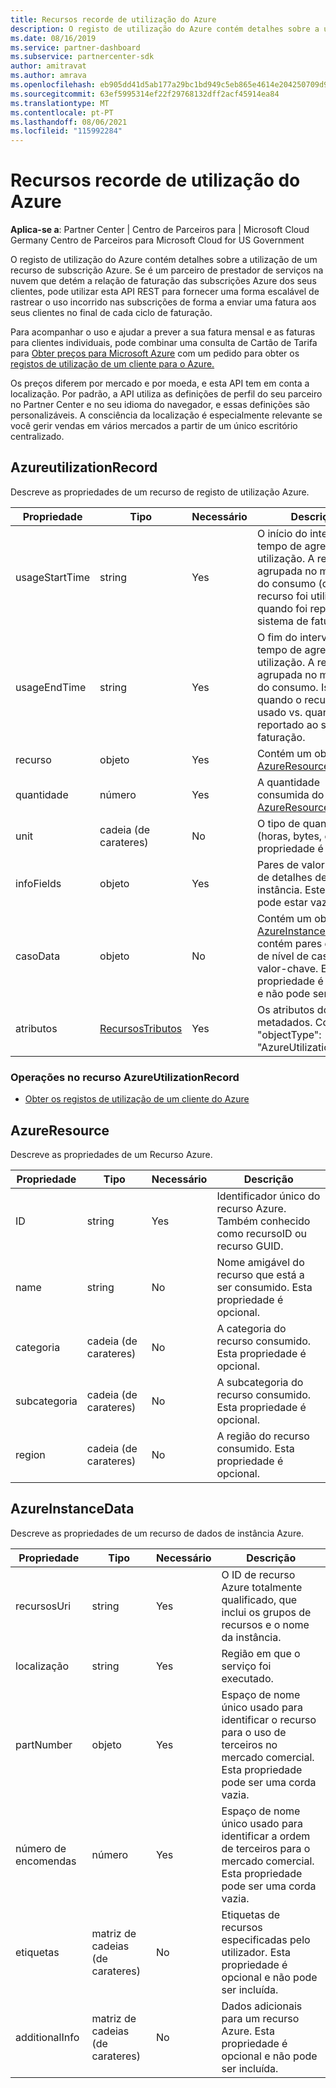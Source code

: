 ```yaml
---
title: Recursos recorde de utilização do Azure
description: O registo de utilização do Azure contém detalhes sobre a utilização de um recurso de subscrição Azure.
ms.date: 08/16/2019
ms.service: partner-dashboard
ms.subservice: partnercenter-sdk
author: amitravat
ms.author: amrava
ms.openlocfilehash: eb905dd41d5ab177a29bc1bd949c5eb865e4614e204250709d91f1a31304b267
ms.sourcegitcommit: 63ef5995314ef22f29768132dff2acf45914ea84
ms.translationtype: MT
ms.contentlocale: pt-PT
ms.lasthandoff: 08/06/2021
ms.locfileid: "115992284"
---
```

# <a name="azure-utilization-record-resources"></a>Recursos recorde de utilização do Azure

**Aplica-se a**: Partner Center | Centro de Parceiros para | Microsoft Cloud Germany Centro de Parceiros para Microsoft Cloud for US Government

O registo de utilização do Azure contém detalhes sobre a utilização de um recurso de subscrição Azure. Se é um parceiro de prestador de serviços na nuvem que detém a relação de faturação das subscrições Azure dos seus clientes, pode utilizar esta API REST para fornecer uma forma escalável de rastrear o uso incorrido nas subscrições de forma a enviar uma fatura aos seus clientes no final de cada ciclo de faturação.

Para acompanhar o uso e ajudar a prever a sua fatura mensal e as faturas para clientes individuais, pode combinar uma consulta de Cartão de Tarifa para [Obter preços para Microsoft Azure](get-prices-for-microsoft-azure.md) com um pedido para obter os [registos de utilização de um cliente para o Azure.](get-a-customer-s-utilization-record-for-azure.md)

Os preços diferem por mercado e por moeda, e esta API tem em conta a localização. Por padrão, a API utiliza as definições de perfil do seu parceiro no Partner Center e no seu idioma do navegador, e essas definições são personalizáveis. A consciência da localização é especialmente relevante se você gerir vendas em vários mercados a partir de um único escritório centralizado.

## <a name="azureutilizationrecord"></a>AzureutilizationRecord

Descreve as propriedades de um recurso de registo de utilização Azure.

| Propriedade       | Tipo                                      | Necessário | Descrição                                                                                                                                                                             |
|----------------|-------------------------------------------|----------|-----------------------------------------------------------------------------------------------------------------------------------------------------------------------------------------|
| usageStartTime | string                                    | Yes      | O início do intervalo de tempo de agregação de utilização. A resposta é agrupada no momento do consumo (quando o recurso foi utilizado vs. quando foi reportado ao sistema de faturação). |
| usageEndTime   | string                                    | Yes      | O fim do intervalo de tempo de agregação de utilização. A resposta é agrupada no momento do consumo. Isto é, quando o recurso foi usado vs. quando foi reportado ao sistema de faturação.   |
| recurso       | objeto                                    | Yes      | Contém um objeto [AzureResource.](#azureresource)                                                                                                                                     |
| quantidade       | número                                    | Yes      | A quantidade consumida do [AzureResource.](#azureresource)                                                                                                                           |
| unit           | cadeia (de carateres)                                    | No       | O tipo de quantidade (horas, bytes, etc.) Esta propriedade é opcional                                                                                                                     |
| infoFields     | objeto                                    | Yes      | Pares de valor-chave de detalhes de nível de instância. Este objeto pode estar vazio.                                                                                                                    |
| casoData   | objeto                                    | No       | Contém um objeto [AzureInstanceData](#azureinstancedata) que contém pares de dados de nível de caso de valor-chave. Esta propriedade é opcional e não pode ser incluída.                  |
| atributos     | [RecursosTributos](utility-resources.md#resourceattributes) | Yes      | Os atributos dos metadados. Contém "objectType": "AzureUtilizationRecord"                                                                                                                |

### <a name="operations-on-the-azureutilizationrecord-resource"></a>Operações no recurso AzureUtilizationRecord

- [Obter os registos de utilização de um cliente do Azure](get-a-customer-s-utilization-record-for-azure.md)

## <a name="azureresource"></a>AzureResource

Descreve as propriedades de um Recurso Azure.

| Propriedade    | Tipo   | Necessário | Descrição                                                                         |
|-------------|--------|----------|-------------------------------------------------------------------------------------|
| ID          | string | Yes      | Identificador único do recurso Azure. Também conhecido como recursoID ou recurso GUID. |
| name        | string | No       | Nome amigável do recurso que está a ser consumido. Esta propriedade é opcional.            |
| categoria    | cadeia (de carateres) | No       | A categoria do recurso consumido. Esta propriedade é opcional.                   |
| subcategoria | cadeia (de carateres) | No       | A subcategoria do recurso consumido. Esta propriedade é opcional.               |
| region      | cadeia (de carateres) | No       | A região do recurso consumido. Esta propriedade é opcional.                     |

## <a name="azureinstancedata"></a>AzureInstanceData

Descreve as propriedades de um recurso de dados de instância Azure.

| Propriedade       | Tipo             | Necessário | Descrição                                                                                                        |
|----------------|------------------|----------|--------------------------------------------------------------------------------------------------------------------|
| recursosUri    | string           | Yes      | O ID de recurso Azure totalmente qualificado, que inclui os grupos de recursos e o nome da instância.                   |
| localização       | string           | Yes      | Região em que o serviço foi executado.                                                                               |
| partNumber     | objeto           | Yes      | Espaço de nome único usado para identificar o recurso para o uso de terceiros no mercado comercial. Esta propriedade pode ser uma corda vazia. |
| número de encomendas    | número           | Yes      | Espaço de nome único usado para identificar a ordem de terceiros para o mercado comercial. Esta propriedade pode ser uma corda vazia.          |
| etiquetas           | matriz de cadeias (de carateres) | No       | Etiquetas de recursos especificadas pelo utilizador. Esta propriedade é opcional e não pode ser incluída.                            |
| additionalInfo | matriz de cadeias (de carateres) | No       | Dados adicionais para um recurso Azure. Esta propriedade é opcional e não pode ser incluída.                          |